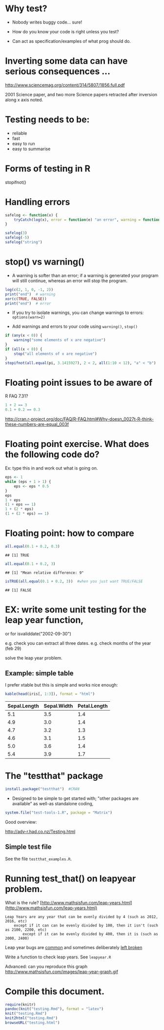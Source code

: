 # Why test?

* Nobody writes buggy code... sure!

* How do you know your code is right unless you test?

* Can act as specification/examples of what prog should do.

# Inverting some data can have serious consequences ...
  http://www.sciencemag.org/content/314/5807/1856.full.pdf

2001 Science paper, and two more Science papers retracted after
inversion along x axis noted.

# Testing needs to be:

* reliable
* fast
* easy to run
* easy to summarise

# Forms of testing in R

stopifnot()

# Handling errors


```r
safelog <- function(x) {
    tryCatch(log(x), error = function(e) "an error", warning = function(e) "a warning")
}

safelog(3)
safelog(-5)
safelog("string")
```


# stop() vs warning()

* A warning is softer than an error; if a warning is generated
your program will still continue, whereas an error will stop the
program.


```r
log(c(2, 1, 0, -1, 2))
print("end")  # warning 
xor(c(TRUE, FALSE))
print("end")  # error
```


* If you try to isolate warnings, you can change warnings to
  errors: `options(warn=2)`

* Add warnings and errors to your code using `warning()`,
  `stop()`


```r
if (any(x < 0)) {
    warning("some elements of x are negative")
}
if (all(x < 0)) {
    stop("all elements of x are negative")
}
stopifnot(all.equal(pi, 3.1415927), 2 < 2, all(1:10 < 12), "a" < "b")
```




# Floating point issues to be aware of

R FAQ 7.31?

```r
1 + 2 == 3
0.1 + 0.2 == 0.3
```

http://cran.r-project.org/doc/FAQ/R-FAQ.html#Why-doesn_0027t-R-think-these-numbers-are-equal_003f

# Floating point exercise.  What does the following code do?

Ex: type this in and work out what is going on.

```r
eps <- 1
while (eps + 1 > 1) {
    eps <- eps * 0.5
}
eps
1 + eps
(1 + eps == 1)
1 + (2 * eps)
(1 + (2 * eps) == 1)
```


# Floating point: how to compare


```r
all.equal(0.1 + 0.2, 0.3)
```

```
## [1] TRUE
```

```r
all.equal(0.1 + 0.2, 3)
```

```
## [1] "Mean relative difference: 9"
```

```r
isTRUE(all.equal(0.1 + 0.2, 3))  #when you just want TRUE/FALSE
```

```
## [1] FALSE
```



# EX: write some unit testing for the leap year function,

or for isvaliddate("2002-09-30")

e.g. check you can extract all three dates.
e.g. check months of the year (feb 29)

solve the leap year problem.

## Example: simple table

I prefer xtable but this is simple and works nice enough:

```r
kable(head(iris[, 1:3]), format = "html")
```

<table>
 <thead>
  <tr>
   <th> Sepal.Length </th>
   <th> Sepal.Width </th>
   <th> Petal.Length </th>
  </tr>
 </thead>
<tbody>
  <tr>
   <td> 5.1 </td>
   <td> 3.5 </td>
   <td> 1.4 </td>
  </tr>
  <tr>
   <td> 4.9 </td>
   <td> 3.0 </td>
   <td> 1.4 </td>
  </tr>
  <tr>
   <td> 4.7 </td>
   <td> 3.2 </td>
   <td> 1.3 </td>
  </tr>
  <tr>
   <td> 4.6 </td>
   <td> 3.1 </td>
   <td> 1.5 </td>
  </tr>
  <tr>
   <td> 5.0 </td>
   <td> 3.6 </td>
   <td> 1.4 </td>
  </tr>
  <tr>
   <td> 5.4 </td>
   <td> 3.9 </td>
   <td> 1.7 </td>
  </tr>
</tbody>
</table>


# The "testthat" package


```r
install.package("testthat")  #CRAN
```


* Designed to be simple to get started with; "other packages are
  available" as well-as standalone coding,


```r
system.file("test-tools-1.R", package = "Matrix")
```

Good overview:

http://adv-r.had.co.nz/Testing.html

## Simple test file

See the file `testthat_examples.R`.



# Running test_that() on leapyear problem.

What is the rule?
[http://www.mathsisfun.com/leap-years.html](http://www.mathsisfun.com/leap-years.html)

    Leap Years are any year that can be evenly divided by 4 (such as 2012, 2016, etc)
 		except if it can can be evenly divided by 100, then it isn't (such as 2100, 2200, etc)
  	  		except if it can be evenly divided by 400, then it is (such as 2000, 2400)


Leap year bugs are [common](http://en.wikipedia.org/wiki/Leap_year_bug)
and sometimes deliberately [left broken](http://support.microsoft.com/kb/214326)



Write a function to check leap years.  See `leapyear.R`


Advanced: can you reproduce this graph
http://www.mathsisfun.com/images/leap-year-graph.gif


# Compile this document.

```r
require(knitr)
pandoc(knit("testing.Rmd"), format = "latex")
knit("testing.Rmd")
knit2html("testing.Rmd")
browseURL("testing.html")
```

